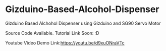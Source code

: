 # Gizduino-Based-Alcohol-Dispenser
Gizduino Based Alchohol Dispenser using Gizduino and SG90 Servo Motor

Source Code Available.
Tutorial Link Soon: :D

Youtube Video Demo Link:https://youtu.be/d9xuONraVTc
